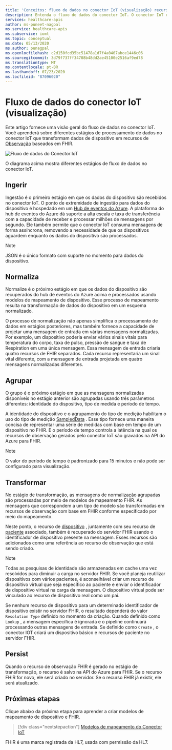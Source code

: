 ```yaml
---
title: 'Conceitos: fluxo de dados no conector IoT (visualização) recurso da API do Azure para FHIR'
description: Entenda o fluxo de dados do conector IoT. O conector IoT é ingerido, normalizado, agrupa, transforma e persiste dados de IoMT para a API do Azure para FHIR.
services: healthcare-apis
author: ms-puneet-nagpal
ms.service: healthcare-apis
ms.subservice: iomt
ms.topic: conceptual
ms.date: 05/13/2020
ms.author: punagpal
ms.openlocfilehash: c2d150fcd35bc51478a1d7f4a0407abce1446c06
ms.sourcegitcommit: 3d79f737ff34708b48dd2ae45100e2516af9ed78
ms.translationtype: MT
ms.contentlocale: pt-BR
ms.lasthandoff: 07/23/2020
ms.locfileid: "87096020"
---
```

# <a name="iot-connector-preview-data-flow"></a>Fluxo de dados do conector IoT (visualização)

Este artigo fornece uma visão geral do fluxo de dados no conector IoT. Você aprenderá sobre diferentes estágios de processamento de dados no conector IoT que transformam dados de dispositivo em recursos de [Observação](https://www.hl7.org/fhir/observation.html) baseados em FHIR.

![Fluxo de dados do Conector IoT](media/concepts-iot-data-flow/iot-connector-data-flow.png)

O diagrama acima mostra diferentes estágios de fluxo de dados no conector IoT. 

## <a name="ingest"></a>Ingerir
Ingestão é o primeiro estágio em que os dados do dispositivo são recebidos no conector IoT. O ponto de extremidade de ingestão para dados do dispositivo é hospedado em um [Hub de eventos do Azure](https://docs.microsoft.com/azure/event-hubs/). A plataforma do hub de eventos do Azure dá suporte a alta escala e taxa de transferência com a capacidade de receber e processar milhões de mensagens por segundo. Ele também permite que o conector IoT consuma mensagens de forma assíncrona, removendo a necessidade de que os dispositivos aguardem enquanto os dados do dispositivo são processados.

> [!NOTE]
> JSON é o único formato com suporte no momento para dados do dispositivo.

## <a name="normalize"></a>Normaliza
Normalize é o próximo estágio em que os dados do dispositivo são recuperados do hub de eventos do Azure acima e processados usando modelos de mapeamento de dispositivo. Esse processo de mapeamento resulta na transformação de dados do dispositivo em um esquema normalizado. 

O processo de normalização não apenas simplifica o processamento de dados em estágios posteriores, mas também fornece a capacidade de projetar uma mensagem de entrada em várias mensagens normalizadas. Por exemplo, um dispositivo poderia enviar vários sinais vitais para temperatura do corpo, taxa de pulso, pressão de sangue e taxa de Respiration em uma única mensagem. Essa mensagem de entrada criaria quatro recursos de FHIR separados. Cada recurso representaria um sinal vital diferente, com a mensagem de entrada projetada em quatro mensagens normalizadas diferentes.

## <a name="group"></a>Agrupar
O grupo é o próximo estágio em que as mensagens normalizadas disponíveis no estágio anterior são agrupadas usando três parâmetros diferentes: identidade do dispositivo, tipo de medida e período de tempo.

A identidade do dispositivo e o agrupamento do tipo de medição habilitam o uso do tipo de medição [SampledData](https://www.hl7.org/fhir/datatypes.html#SampledData) . Esse tipo fornece uma maneira concisa de representar uma série de medidas com base em tempo de um dispositivo no FHIR. E o período de tempo controla a latência na qual os recursos de observação gerados pelo conector IoT são gravados na API do Azure para FHIR.

> [!NOTE]
> O valor do período de tempo é padronizado para 15 minutos e não pode ser configurado para visualização.

## <a name="transform"></a>Transformar
No estágio de transformação, as mensagens de normalização agrupadas são processadas por meio de modelos de mapeamento FHIR. As mensagens que correspondem a um tipo de modelo são transformadas em recursos de observação com base em FHIR conforme especificado por meio do mapeamento.

Neste ponto, o recurso de [dispositivo](https://www.hl7.org/fhir/device.html) , juntamente com seu recurso de [paciente](https://www.hl7.org/fhir/patient.html) associado, também é recuperado do servidor FHIR usando o identificador de dispositivo presente na mensagem. Esses recursos são adicionados como uma referência ao recurso de observação que está sendo criado.

> [!NOTE]
> Todas as pesquisas de identidade são armazenadas em cache uma vez resolvidos para diminuir a carga no servidor FHIR. Se você planeja reutilizar dispositivos com vários pacientes, é aconselhável criar um recurso de dispositivo virtual que seja específico ao paciente e enviar o identificador de dispositivo virtual na carga da mensagem. O dispositivo virtual pode ser vinculado ao recurso de dispositivo real como um pai.

Se nenhum recurso de dispositivo para um determinado identificador de dispositivo existir no servidor FHIR, o resultado dependerá do valor `Resolution Type` definido no momento da criação. Quando definido como `Lookup` , a mensagem específica é ignorada e o pipeline continuará processando outras mensagens de entrada. Se definido como `Create` , o conector IOT criará um dispositivo básico e recursos de paciente no servidor FHIR.  

## <a name="persist"></a>Persist
Quando o recurso de observação FHIR é gerado no estágio de transformação, o recurso é salvo na API do Azure para FHIR. Se o recurso FHIR for novo, ele será criado no servidor. Se o recurso FHIR já existir, ele será atualizado.

## <a name="next-steps"></a>Próximas etapas

Clique abaixo da próxima etapa para aprender a criar modelos de mapeamento de dispositivo e FHIR.

>[!div class="nextstepaction"]
>[Modelos de mapeamento do Conector IoT](iot-mapping-templates.md)


FHIR é uma marca registrada da HL7, usada com permissão da HL7.
